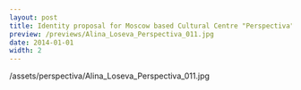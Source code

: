 ```yaml
---
layout: post
title: Identity proposal for Moscow based Cultural Centre "Perspectiva"
preview: /previews/Alina_Loseva_Perspectiva_011.jpg
date: 2014-01-01
width: 2
---
```

/assets/perspectiva/Alina_Loseva_Perspectiva_011.jpg
